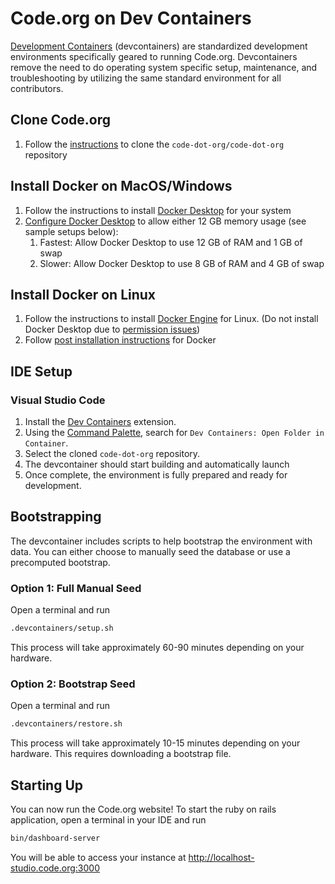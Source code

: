 # Code.org on Dev Containers

[Development Containers](https://containers.dev/) (devcontainers) are standardized development environments specifically geared to running Code.org. Devcontainers remove the need to do operating system specific setup, maintenance, and troubleshooting by utilizing the same standard environment for all contributors.

## Clone Code.org

1. Follow the [instructions](https://docs.github.com/en/repositories/creating-and-managing-repositories/cloning-a-repository) to clone the `code-dot-org/code-dot-org` repository

## Install Docker on MacOS/Windows

1. Follow the instructions to install [Docker Desktop](https://docs.docker.com/get-started/introduction/get-docker-desktop/) for your system
2. [Configure Docker Desktop](https://docs.docker.com/desktop/settings/) to allow either 12 GB memory usage (see sample setups below):
    1. Fastest: Allow Docker Desktop to use 12 GB of RAM and 1 GB of swap
    2. Slower: Allow Docker Desktop to use 8 GB of RAM and 4 GB of swap
  
## Install Docker on Linux

1. Follow the instructions to install [Docker Engine](https://docs.docker.com/engine/install/) for Linux. (Do not install Docker Desktop due to [permission issues](https://github.com/moby/moby/issues/2259))
2. Follow [post installation instructions](https://docs.docker.com/engine/install/linux-postinstall/) for Docker

## IDE Setup

### Visual Studio Code

1. Install the [Dev Containers](https://marketplace.visualstudio.com/items?itemName=ms-vscode-remote.remote-containers) extension.
2. Using the [Command Palette](https://code.visualstudio.com/docs/getstarted/userinterface#_command-palette), search for `Dev Containers: Open Folder in Container`.
3. Select the cloned `code-dot-org` repository.
4. The devcontainer should start building and automatically launch
5. Once complete, the environment is fully prepared and ready for development.

## Bootstrapping

The devcontainer includes scripts to help bootstrap the environment with data. You can either choose to manually seed the database or use a precomputed bootstrap.

### Option 1: Full Manual Seed

Open a terminal and run 
```bash
.devcontainers/setup.sh
```

This process will take approximately 60-90 minutes depending on your hardware.

### Option 2: Bootstrap Seed

Open a terminal and run 
```bash
.devcontainers/restore.sh
```

This process will take approximately 10-15 minutes depending on your hardware. This requires downloading a bootstrap file.

## Starting Up

You can now run the Code.org website! To start the ruby on rails application, open a terminal in your IDE and run

```bash
bin/dashboard-server
```

You will be able to access your instance at http://localhost-studio.code.org:3000